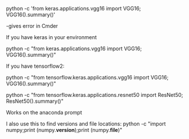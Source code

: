 python -c 'from keras.applications.vgg16 import VGG16; VGG16().summary()'

-gives error in Cmder


If you have keras in your environment

python -c "from keras.applications.vgg16 import VGG16; VGG16().summary()"




If you have tensorflow2:

python -c "from tensorflow.keras.applications.vgg16 import VGG16; VGG16().summary()"




python -c "from tensorflow.keras.applications.resnet50 import ResNet50; ResNet50().summary()"

Works on the anaconda prompt



I also use this to find versions and file locations:
python -c "import numpy;print (numpy.__version__);print (numpy.__file__)"